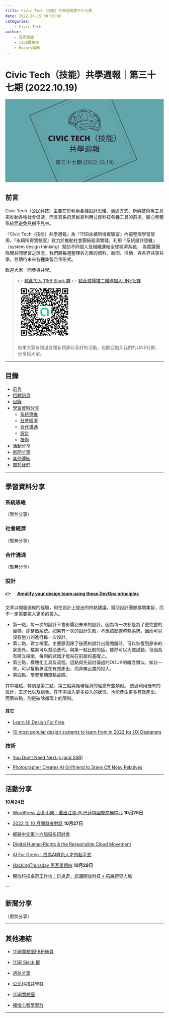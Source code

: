 ```yaml
---
title: Civic Tech（技能）共學週報第三十七期
date: 2022-10-19 00:00:00
categories:
	- Civic-Tech
author:
	- 嘉鼎智能
	- 115B實驗室
	- Huanry編輯
---
```

# Civic Tech（技能）共學週報｜第三十七期 (2022.10.19)

![Civic-Tech-37](/img/ct/37.png)

## 前言

Civic Tech（公民科技）主要在於利用各種設計思維、溝通方式、新興技術等工具來推動各種社會倡議，而具有系統思維是利用公民科技各種工具的前提，關心整體系統而避免見樹不見林。

『Civic Tech（技能）共學週報』為『115B永續所得實驗室』內部整理學習使用，『永續所得實驗室』致力於推動社會團結經濟實踐，利用『系統設計思維』（system design thinking）幫助不同個人及組織連結全球經濟系統。
為實踐團隊間共同學習之理念，我們將每週整理各方面的資料、新聞、活動，與各界共享共學，並期待未來各種集智合作形式。

歡迎大家一同參與共學。

>👉  [點此加入 115B Slack 群](https://bit.ly/Slack115b)
>👉  [點此或掃描二維碼加入LINE社群](https://line.me/ti/g2/Dj4AkbdDsY6o4D_CdDUB6Q)
>[![公民科技共學群](/img/產品共學群.jpg)](https://line.me/ti/g2/Dj4AkbdDsY6o4D_CdDUB6Q)
>
>如果大家有知道各種新資訊以及好的活動，也歡迎加入我們的LINE社群，分享給大家。


---
## 目錄
- [前言](#前言)
- [招聘訊息](#招聘訊息)
- [目錄](#目錄)
- [學習資料分享](#學習資料分享)
	- [系統思維](#系統思維)
	- [社會經濟](#社會經濟)
	- [合作溝通](#合作溝通)
	- [設計](#設計)
	- [技術](#技術)
- [活動分享](#活動分享)
- [新聞分享](#新聞分享)
- [其他連結](#其他連結)
- [關於我們](#關於我們)

---
## 學習資料分享
### 系統思維

（暫無分享）

### 社會經濟

（暫無分享）

### 合作溝通

（暫無分享）

### 設計

#### 👉 &emsp; [Amplify your design team using these DevOps principles](https://uxdesign.cc/amplify-your-design-team-using-these-devops-principles-6dd243d91baa)

文章以開發運維的經驗，用在設計上提出的四點建議，幫助設計團隊擴增集智，而不一定需要投入更多的投入。

- 第一點，每一次的設計不會影響到未來的設計。因為每一次都是為了更完整的目標，即整個系統。如果有一次的設計失敗，不應該影響整體系統，因而可以沒有壓力的進行每一次設計。
- 第二點，建立檔案。主要原因除了後面的設計出現問題時，可以恢復到原來的狀態外。檔案可以幫助迭代。與第一點比較的話，雖然可以大膽試錯，但因為有建立檔案，每刺的試錯才能站在前面的基礎上。
- 第三點，模塊化工具及流程。這點與先前討論過的OOUX的概念類似。如此一來，可以幫助專注在有效產出，而非無止盡的投入。
- 第四點，學習預期單點故障。

其中幾點，特別是第二點、第三點與循環經濟的理念有些類似。
透過利用既有的設計，去迭代以及組合。在不需加入更多投入的狀況，也能產生更多有效產出。
而第四點，則是破除循環上的限制。


#### 其它

- [Learn UI Design For Free](https://uxplanet.org/learn-ui-design-for-free-cfd1a180e505)

- [10 most popular design systems to learn from in 2022 for UX Designers](https://uxplanet.org/10-most-popular-design-systems-to-learn-from-in-2022-for-ux-designers-18a24843a860)


### 技術

- [You Don’t Need Next.js (and SSR)](https://blog.webf.zone/you-dont-need-next-js-and-ssr-7c6bd27e78d8)

- [Photographer Creates AI Girlfriend to Stave Off Nosy Relatives](https://petapixel.com/2022/10/14/photographer-creates-ai-girlfriend-to-stave-off-nosy-relatives/)

---
## 活動分享

**10月24日**
- [WordPress 台北小聚 - 重出江湖 @ 巴菲特國際商務中心](https://www.meetup.com/taipei-wordpress/events/288814160/)
**10月25日**
- [2022 年 10 月開發者對話](https://developers-talk.kktix.cc/events/2022-10)
**10月27日**
- [網路中文第十六屆域名研討會](https://www.accupass.com/event/2209130652315393875780)

- [Digital Human Rights & the Responsible Cloud Movement](https://www.accupass.com/event/2210050851065174069410)

- [AI For Green！成為AI綠色人才的起手式](https://www.accupass.com/event/2210041105271941549109)

- [HackingThursday 黑客星期四](https://www.meetup.com/hackingthursday/events/288965597/)
**10月29日**
- [開放科技桌遊工作坊：玩桌遊，認識開放科技 x 拓展跨界人脈](https://ocftw.kktix.cc/events/utstudent)


--
## 新聞分享

（暫無分享）

---
## 其他連結

- [115B實驗室FB粉絲頁](https://www.facebook.com/%E6%B0%B8%E7%BA%8C%E6%89%80%E5%BE%97%E5%AF%A6%E9%A9%97%E5%AE%A4-102916798609139)

- [115B Slack 群](https://bit.ly/Slack115b)

- [過往分享](/categories/Civic-Tech)

- [公民科技共學群](https://line.me/ti/g2/Dj4AkbdDsY6o4D_CdDUB6Q?utm_source=invitation&utm_medium=link_copy&utm_campaign=default)

- [115B實驗室](https://line.me/ti/g2/asPFU-0w4o9MIRSBdb4gtg?utm_source=invitation&utm_medium=link_copy&utm_campaign=default)

- [擴增心智學習群](https://line.me/ti/g2/asPFU-0w4o9MIRSBdb4gtg?utm_source=invitation&utm_medium=link_copy&utm_campaign=default)

---
